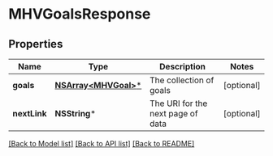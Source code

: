 # MHVGoalsResponse

## Properties
Name | Type | Description | Notes
------------ | ------------- | ------------- | -------------
**goals** | [**NSArray&lt;MHVGoal&gt;***](MHVGoal.md) | The collection of goals | [optional] 
**nextLink** | **NSString*** | The URI for the next page of data | [optional] 

[[Back to Model list]](../README.md#documentation-for-models) [[Back to API list]](../README.md#documentation-for-api-endpoints) [[Back to README]](../README.md)


